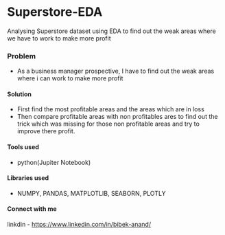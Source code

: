 # Superstore-EDA
Analysing Superstore dataset using EDA to find out the weak areas where we have to work to make more profit
### Problem
* As a business manager prospective, I have to find out the weak areas where i can work to make more profit 
#### Solution 
* First find the most profitable areas and the areas which are in loss 
* Then compare profitable areas with non profitables ares to find out the trick which was missing for those non profitable areas and try to improve there profit.

#### Tools used 
* python(Jupiter Notebook)
#### Libraries used 
* NUMPY, PANDAS, MATPLOTLIB, SEABORN, PLOTLY 
#### Connect with me 
linkdin - https://www.linkedin.com/in/bibek-anand/



